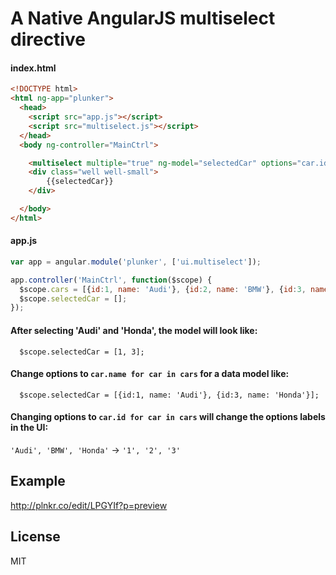 # A Native AngularJS multiselect directive


#### index.html
```html
<!DOCTYPE html>
<html ng-app="plunker">
  <head>
    <script src="app.js"></script>
    <script src="multiselect.js"></script>
  </head>
  <body ng-controller="MainCtrl">

    <multiselect multiple="true" ng-model="selectedCar" options="car.id as car.name for car in cars" />
    <div class="well well-small">
        {{selectedCar}}
    </div>

  </body>
</html>
```


#### app.js
```js
var app = angular.module('plunker', ['ui.multiselect']);

app.controller('MainCtrl', function($scope) {
  $scope.cars = [{id:1, name: 'Audi'}, {id:2, name: 'BMW'}, {id:3, name: 'Honda'}];
  $scope.selectedCar = [];
});
```


#### After selecting 'Audi' and 'Honda', the model will look like:
```
  $scope.selectedCar = [1, 3];
```


#### Change options to `car.name for car in cars` for a data model like:
```
  $scope.selectedCar = [{id:1, name: 'Audi'}, {id:3, name: 'Honda'}];
```

#### Changing options to `car.id for car in cars` will change the options labels in the UI:
`'Audi', 'BMW', 'Honda'` -> `'1', '2', '3'`


## Example
http://plnkr.co/edit/LPGYIf?p=preview

## License

MIT
